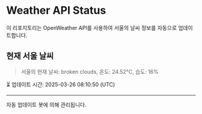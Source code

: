 
# Weather API Status

이 리포지토리는 OpenWeather API를 사용하여 서울의 날씨 정보를 자동으로 업데이트합니다.

## 현재 서울 날씨
> 서울의 현재 날씨: broken clouds, 온도: 24.52°C, 습도: 16%

⏳ 업데이트 시간: 2025-03-26 08:10:50 (UTC)

---
자동 업데이트 봇에 의해 관리됩니다.
